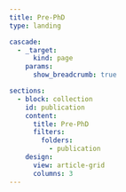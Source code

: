 ```yaml
---
title: Pre-PhD
type: landing

cascade:
  - _target:
      kind: page
    params:
      show_breadcrumb: true

sections:
  - block: collection
    id: publication
    content:
      title: Pre-PhD
      filters:
        folders:
          - publication
    design:
      view: article-grid
      columns: 3
---
```

